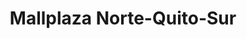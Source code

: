 ---
title: "Mallplaza Norte-Quito-Sur"
url: /bogota-d-c/mallplaza-norte-quito-sur/
shop: centro comercial
---
